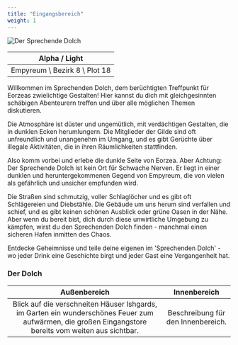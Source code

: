 ```yaml
---
title: "Eingangsbereich"
weight: 1
---
```


![Der Sprechende Dolch](logo.png)

|Alpha / Light|
|:---:|
|Empyreum \\ Bezirk 8 \\ Plot 18|

Willkommen im Sprechenden Dolch, dem berüchtigten Treffpunkt für Eorzeas zwielichtige Gestalten! Hier kannst du dich mit gleichgesinnten schäbigen Abenteurern treffen und über alle möglichen Themen diskutieren.

Die Atmosphäre ist düster und ungemütlich, mit verdächtigen Gestalten, die in dunklen Ecken herumlungern. Die Mitglieder der Gilde sind oft unfreundlich und unangenehm im Umgang, und es gibt Gerüchte über illegale Aktivitäten, die in ihren Räumlichkeiten stattfinden.

Also komm vorbei und erlebe die dunkle Seite von Eorzea. Aber Achtung: Der Sprechende Dolch ist kein Ort für Schwache Nerven. Er liegt in einer dunklen und heruntergekommenen Gegend von Empyreum, die von vielen als gefährlich und unsicher empfunden wird. 

Die Straßen sind schmutzig, voller Schlaglöcher und es gibt oft Schlägereien und Diebstähle. Die Gebäude um uns herum sind verfallen und schief, und es gibt keinen schönen Ausblick oder grüne Oasen in der Nähe. Aber wenn du bereit bist, dich durch diese unwirtliche Umgebung zu kämpfen, wirst du den Sprechenden Dolch finden - manchmal einen sicheren Hafen inmitten des Chaos.

Entdecke Geheimnisse und teile deine eigenen im 'Sprechenden Dolch' - wo jeder Drink eine Geschichte birgt und jeder Gast eine Vergangenheit hat.

### Der Dolch

|Außenbereich | Innenbereich|
|:----:|:---:|
|Blick auf die verschneiten Häuser Ishgards, im Garten ein wunderschönes Feuer zum aufwärmen, die großen Eingangstore bereits vom weiten aus sichtbar. |Beschreibung für den Innenbereich.|
